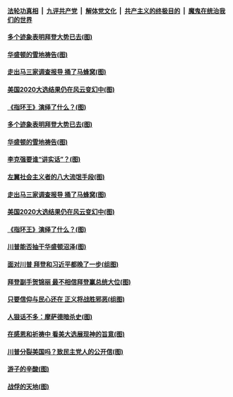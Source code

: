 ####  [法轮功真相](../../../../basic/blob/master/README.md?t=12011301) &nbsp;|&nbsp; [九评共产党](../../../../9ping.md/blob/master/README.md?t=12011301) &nbsp;|&nbsp; [解体党文化](../../../../jtdwh.md/blob/master/README.md?t=12011301)  &nbsp;|&nbsp; [共产主义的终极目的](../../../../gczydzjmd.md/blob/master/README.md?t=12011301) &nbsp;|&nbsp; [魔鬼在统治我们的世界](../../../../mgztzwmdsj.md/blob/master/README.md?t=12011301) 

#### [多个迹象表明拜登大势已去(图)](../pages/p4/954286.md?t=12011301) 

#### [华盛顿的雪地祷告(图)](../pages/p4/954285.md?t=12011301) 

#### [走出马三家调查报导 捅了马蜂窝(图)](../pages/p4/954269.md?t=12011301) 


#### [美国2020大选结果仍在风云变幻中(图)](../pages/p4/954160.md?t=12011301) 

#### [《指环王》演绎了什么？(图)](../pages/p4/954159.md?t=12011301) 

#### [多个迹象表明拜登大势已去(图)](../pages/p4/954286.md?t=12011301) 

#### [华盛顿的雪地祷告(图)](../pages/p4/954285.md?t=12011301) 

#### [李克强要谁“讲实话”？(图)](../pages/p4/954278.md?t=12011301) 

#### [左翼社会主义者的八大流氓手段(图)](../pages/p4/954277.md?t=12011301) 

#### [走出马三家调查报导 捅了马蜂窝(图)](../pages/p4/954269.md?t=12011301) 




#### [美国2020大选结果仍在风云变幻中(图)](../pages/p4/954160.md?t=12011301) 

#### [《指环王》演绎了什么？(图)](../pages/p4/954159.md?t=12011301) 

#### [川普能否抽干华盛顿沼泽(图)](../pages/p4/954161.md?t=12011301) 

#### [面对川普 拜登和习近平都晚了一步(组图)](../pages/p4/954131.md?t=12011301) 


#### [拜登副手贺锦丽 最不相信拜登赢总统大位(图)](../pages/p4/954100.md?t=12011301) 

#### [只要信仰与民心还在 正义将战胜邪恶(组图)](../pages/p4/954095.md?t=12011301) 

#### [人狠话不多：摩萨德暗杀史(图)](../pages/p4/954079.md?t=12011301) 

#### [在感恩和祈祷中 看美大选展现神的旨意(图)](../pages/p4/954022.md?t=12011301) 

#### [川普分裂美国吗？致民主党人的公开信(图)](../pages/p4/954087.md?t=12011301) 

#### [游子的辛酸(图)](../pages/p4/954104.md?t=12011301) 

#### [战俘的天地(图)](../pages/p4/954103.md?t=12011301) 


